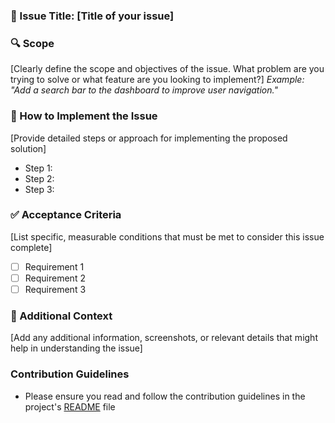 ### 📝 Issue Title: [Title of your issue]

### 🔍 Scope

[Clearly define the scope and objectives of the issue. What problem are you trying to solve or what feature are you looking to implement?]
_Example: "Add a search bar to the dashboard to improve user navigation."_

### 🔄 How to Implement the Issue

[Provide detailed steps or approach for implementing the proposed solution]

- Step 1:
- Step 2:
- Step 3:

### ✅ Acceptance Criteria

[List specific, measurable conditions that must be met to consider this issue complete]

- [ ] Requirement 1
- [ ] Requirement 2
- [ ] Requirement 3

### 📸 Additional Context

[Add any additional information, screenshots, or relevant details that might help in understanding the issue]

### Contribution Guidelines

- Please ensure you read and follow the contribution guidelines in the project's [README](https://github.com/ByteBuildersLabs/ByteBeastsFrontend/blob/main/README.md) file
